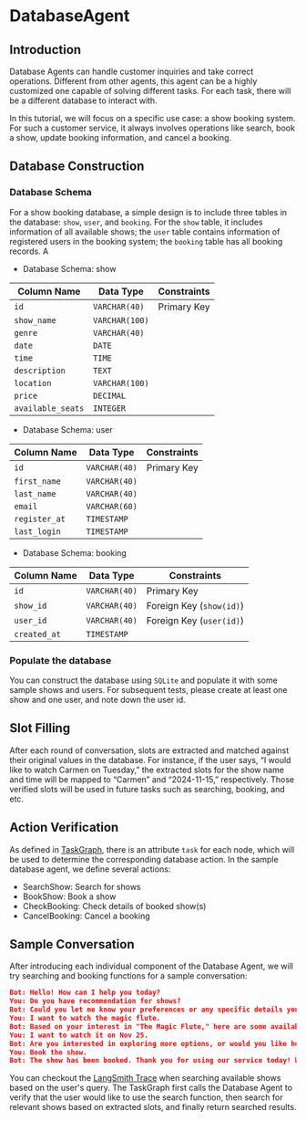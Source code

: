 # DatabaseAgent
## Introduction

Database Agents can handle customer inquiries and take correct operations. Different from other agents, this agent can be a highly customized one capable of solving different tasks. For each task, there will be a different database to interact with.

In this tutorial, we will focus on a specific use case: a show booking system. For such a customer service, it always involves operations like search, book a show, update booking information, and cancel a booking.

## Database Construction

### Database Schema

For a show booking database, a simple design is to include three tables in the database: `show`, `user`, and `booking`. For the `show` table, it includes information of all available shows; the `user` table contains information of registered users in the booking system; the `booking` table has all booking records. A

- Database Schema: show

| Column Name       | Data Type      | Constraints         |
|-------------------|----------------|---------------------|
| `id`              | `VARCHAR(40)` | Primary Key         |
| `show_name`       | `VARCHAR(100)`|                     |
| `genre`           | `VARCHAR(40)` |                     |
| `date`            | `DATE`        |                     |
| `time`            | `TIME`        |                     |
| `description`     | `TEXT`        |                     |
| `location`        | `VARCHAR(100)`|                     |
| `price`           | `DECIMAL`     |                     |
| `available_seats` | `INTEGER`     |                     |

- Database Schema: user

| Column Name   | Data Type      | Constraints         |
|---------------|----------------|---------------------|
| `id`          | `VARCHAR(40)` | Primary Key         |
| `first_name`  | `VARCHAR(40)` |                     |
| `last_name`   | `VARCHAR(40)` |                     |
| `email`       | `VARCHAR(60)` |                     |
| `register_at` | `TIMESTAMP`   |                     |
| `last_login`  | `TIMESTAMP`   |                     |

- Database Schema: booking

| Column Name   | Data Type      | Constraints                 |
|---------------|----------------|-----------------------------|
| `id`          | `VARCHAR(40)` | Primary Key                  |
| `show_id`     | `VARCHAR(40)` | Foreign Key (`show(id)`)     |
| `user_id`     | `VARCHAR(40)` | Foreign Key (`user(id)`)     |
| `created_at`  | `TIMESTAMP`   |                              |

### Populate the database

You can construct the database using `SQLite` and populate it with some sample shows and users. For subsequent tests, please create at least one show and one user, and note down the user id.

## Slot Filling

After each round of conversation, slots are extracted and matched against their original values in the database. For instance, if the user says, “I would like to watch Carmen on Tuesday,” the extracted slots for the show name and time will be mapped to “Carmen” and “2024-11-15,” respectively. Those verified slots will be used in future tasks such as searching, booking, and etc.

## Action Verification

As defined in [TaskGraph](../Taskgraph/Generation.md), there is an attribute `task` for each node, which will be used to determine the corresponding database action. In the sample database agent, we define several actions:

- SearchShow: Search for shows
- BookShow: Book a show
- CheckBooking: Check details of booked show(s)
- CancelBooking: Cancel a booking

## Sample Conversation

After introducing each individual component of the Database Agent, we will try searching and booking functions for a sample conversation:

```json title="dbagent_function_sample.json"
Bot: Hello! How can I help you today?
You: Do you have recommendation for shows?
Bot: Could you let me know your preferences or any specific details you're looking for in an event, like the type of show, location, or date?
You: I want to watch the magic flute.
Bot: Based on your interest in "The Magic Flute," here are some available shows for you to consider. They are all taking place at the Lyric Opera of Chicago in Chicago, IL. The performances are scheduled for November 15th, 20th, and 25th, 2024, each starting at 6:30 PM. This whimsical opera by Wolfgang Amadeus Mozart is priced at $130 per ticket. Please let me know if any of these options appeal to you.
You: I want to watch it on Nov 25.
Bot: Are you interested in exploring more options, or would you like help with booking the show on November 25th?
You: Book the show.
Bot: The show has been booked. Thank you for using our service today! We would love to hear your feedback on how we can improve. Do you have any comments or suggestions?
```

You can checkout the [LangSmith Trace](https://smith.langchain.com/public/f061143d-b4f8-42d6-9bf6-fa678d956d4e/r) when searching available shows based on the user's query. The TaskGraph first calls the Database Agent to verify that the user would like to use the search function, then search for relevant shows based on extracted slots, and finally return searched results.